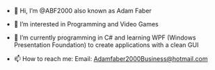- 👋 Hi, I’m @ABF2000 also known as Adam Faber
- 👀 I’m interested in Programming and Video Games
- 🌱 I’m currently programming in C# and learning WPF (Windows Presentation Foundation)
          to create applications with a clean GUI

- 📫 How to reach me:
      Email: Adamfaber2000Business@hotmail.com
      



<!---
ABF2000/ABF2000 is a ✨ special ✨ repository because its `README.md` (this file) appears on your GitHub profile.
You can click the Preview link to take a look at your changes.
--->
